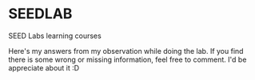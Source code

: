# SEEDLAB
SEED Labs learning courses

Here's my answers from my observation while doing the lab. If you find there is some wrong or missing information, feel free to comment.
I'd be appreciate about it :D

